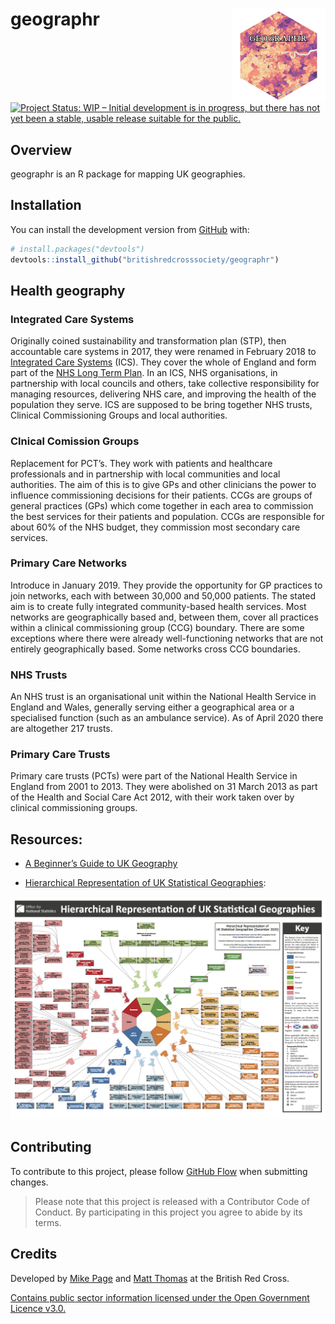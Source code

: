 
<!-- README.md is generated from README.Rmd. Please edit that file -->

# geographr <img src='man/figures/logo.png' align="right" height="150" /></a>

<!-- badges: start -->

[![Project Status: WIP – Initial development is in progress, but there
has not yet been a stable, usable release suitable for the
public.](https://www.repostatus.org/badges/latest/wip.svg)](https://www.repostatus.org/#wip)
<!-- badges: end -->

## Overview

geographr is an R package for mapping UK geographies.

## Installation

You can install the development version from
[GitHub](https://github.com/) with:

``` r
# install.packages("devtools")
devtools::install_github("britishredcrosssociety/geographr")
```

## Health geography

### Integrated Care Systems

Originally coined sustainability and transformation plan (STP), then
accountable care systems in 2017, they were renamed in February 2018 to
[Integrated Care
Systems](https://www.england.nhs.uk/integratedcare/integrated-care-systems/)
(ICS). They cover the whole of England and form part of the [NHS Long
Term Plan](https://en.wikipedia.org/wiki/NHS_Long_Term_Plan). In an ICS,
NHS organisations, in partnership with local councils and others, take
collective responsibility for managing resources, delivering NHS care,
and improving the health of the population they serve. ICS are supposed
to be bring together NHS trusts, Clinical Commissioning Groups and local
authorities.

### Clnical Comission Groups

Replacement for PCT’s. They work with patients and healthcare
professionals and in partnership with local communities and local
authorities. The aim of this is to give GPs and other clinicians the
power to influence commissioning decisions for their patients. CCGs are
groups of general practices (GPs) which come together in each area to
commission the best services for their patients and population. CCGs are
responsible for about 60% of the NHS budget, they commission most
secondary care services.

### Primary Care Networks

Introduce in January 2019. They provide the opportunity for GP practices
to join networks, each with between 30,000 and 50,000 patients. The
stated aim is to create fully integrated community-based health
services. Most networks are geographically based and, between them,
cover all practices within a clinical commissioning group (CCG)
boundary. There are some exceptions where there were already
well-functioning networks that are not entirely geographically based.
Some networks cross CCG boundaries.

### NHS Trusts

An NHS trust is an organisational unit within the National Health
Service in England and Wales, generally serving either a geographical
area or a specialised function (such as an ambulance service). As of
April 2020 there are altogether 217 trusts.

### Primary Care Trusts

Primary care trusts (PCTs) were part of the National Health Service in
England from 2001 to 2013. They were abolished on 31 March 2013 as part
of the Health and Social Care Act 2012, with their work taken over by
clinical commissioning groups.

## Resources:

-   [A Beginner’s Guide to UK
    Geography](https://ago-item-storage.s3.us-east-1.amazonaws.com/86ebfbad61c941bebbc7edbf2b985efe/A_Beginners_Guide_to_UK_Geography_%282020%29_v1.0.pdf?X-Amz-Security-Token=IQoJb3JpZ2luX2VjENf%2F%2F%2F%2F%2F%2F%2F%2F%2F%2FwEaCXVzLWVhc3QtMSJIMEYCIQDePLKKcoYp%2F%2B6gHqdY0UOE0iitTLZIic46rd6HNLFj%2BgIhAM%2FPmaYOksAyoE9nxGS%2BavQk7VcATCuMok7jtuzoJIlVKr0DCMD%2F%2F%2F%2F%2F%2F%2F%2F%2F%2FwEQABoMNjA0NzU4MTAyNjY1Igx%2F4kGXt6IKHOzH0scqkQNrPfE1IRfsZ4mPusOlaJ%2BXyYxsPjchwMd7fDDnsfQ4SVcEHN4bWYzZR54NmjGSI%2BBrns%2BPsSIFMXAKnZMEnsD7j6Gu1aCOW7G0EYnGjcvXWPahl4UwrUcfc9vTsycPPEUmbpt8kVC6YugX7OtgsgXwp5X%2BEo50BbMhuDSLyJHGelYxXlTOdbiZrZ61ziDkL4%2BrvOpOd7G2g6oOjh1QRit15ZjcBnReeEhN55c35cK05qXa%2ButlRamqDrKfgW9SF9kZ8G3g0Bl6Z2YoPJwK4ryHIW5DcOS%2Bzid%2FGpFw%2FD1G4Px1BpPblug8OJ0dxGnzIfqhXOKWpNShTjUMlIvAPzPHedKrnx0t3Eo3yhgWHwwy4bJuX1eaoSv1D8%2FodMvGJVdrEE7I0SNIHwcmbvD6I%2BMScXCBLr3T%2BkycFx7QyIoIgm81YI1XJjaMmwQqfMje8f%2Blvh9hY2a%2BjiI0nG55Qd4jpC3jq5VmTpRW8r7oq7zRsIoa99OKQPAa8LyexmqiDYsZBl1AN6ouett1Nnfajr1YjjCAqOCABjrqARwl14wNOvA7oEfBiZnIlImd%2FluOw242VlVCjqVahE1OH%2FPVp7n%2BMtFeeW4gM1VcaM7N3MUZCCXqAWMywKTa2hvoXt2UCOFfHC9aT%2BpoCwuQAt4V9pV1yW%2B5r6QYZcCWUjhs3kJvT5Kcf6%2Fsie1TBCBPolwm8bQ4526JWyLN2sxXI9rrSMDotJt1sgkV6xC6%2F2O3imWcteLsWXOLG%2BoBI38i4xHs2mRS9%2F%2BHHNA8EpXlxBXgrQoHADW0DCLOHNNPx8bULTVBXB9EdewoD9Ws0e1qHLo8bJMAEj83U%2BpgMLeZSuW4OEIRY%2FKaqw%3D%3D&X-Amz-Algorithm=AWS4-HMAC-SHA256&X-Amz-Date=20210201T162450Z&X-Amz-SignedHeaders=host&X-Amz-Expires=300&X-Amz-Credential=ASIAYZTTEKKEWJADVX4Z%2F20210201%2Fus-east-1%2Fs3%2Faws4_request&X-Amz-Signature=9870cddc8ff4f3e2e1cc10802e079b2c2548334659b33f03853aa33ec061b8db)

-   [Hierarchical Representation of UK Statistical
    Geographies](https://ago-item-storage.s3.us-east-1.amazonaws.com/c2eb89ab698144bf825873c1ae161c06/hierarchy_poster_v2.9_DEC_2020_A3.pdf?X-Amz-Security-Token=IQoJb3JpZ2luX2VjENn%2F%2F%2F%2F%2F%2F%2F%2F%2F%2FwEaCXVzLWVhc3QtMSJHMEUCIQDAL%2FT0GCi8M4ch%2BKZhePRnEqg570td%2Bq1%2BQsHm8Bk7rAIgEODOCg%2BzG5NNDM7ttvYHkglQ1api0q8DzOwn5C8fkfYqvQMIwf%2F%2F%2F%2F%2F%2F%2F%2F%2F%2FARAAGgw2MDQ3NTgxMDI2NjUiDPWhmGDGAtKVDrhj%2FyqRA5wSnsEpPXSefA2SiRZPp5VEuQrmBVwkNk4cC1GTQPB%2Fq904en17D%2FwdbD6ULn06InAt%2FNfTlvwL%2FfOiWM%2FLtueChurCHq3uqBk0sb2fuiCx8WTvyC76xdYweNf%2FrbKZXxp7R35hO6aSBpuOXm5iJjdp4jZOcjoJ2C2TbZwJai8t3QRvZpMpmlP6mX%2BaMpYbrGfPeq1TJRUW7jiYysBwiPgrGnyuIOyt15aYC2mAslP%2B3kZQLDVNTXBILjVNaexwa3LvC2uzGyrwN51l2AgOAvvVDIhWNsoJiuJFCdBHdRAUzqfwHNCLW2nQMH34mJN%2FqqHBk5tfD%2FAB2NJa4g9KpayhmMeLnXN4%2BMFSlSjHiCHTtrex%2FO7u829LwU%2BQaxDQRCfxDIKdmYoNSeNPT3gGd34GDEgjdqw0d7dBOYCn6gAgo2saeQgxbsnS7xOmXWCtUAmiLyW%2FIdSgcmibrlvhEyDWDz5Hk3JazEQumZYuRMw7hObULpFu1NNfS%2B1%2B315jCvgxExQnJ2aVyCKhI1pVfjzUMLfN4IAGOusBxtOpXGw%2B1CtcsIqGS45TxYfJWp32Z%2BxcyrIWHVpP%2BkP%2F7nFnPI3Pqdz5mxUNZOFPH7h1nJr%2BJEp0ozKozoTdldI9rvkx4B1UmQB99gWpPREaKD44FqFQO58lSl%2BT8IK67fAy1WTT3Qm6avFEV0fkO%2Fx0aOjXIVdR%2F3h4P39f%2Fe13JvTd%2FJPv8YSTOb9HD0NfkYNZaupjWA0jSN86M9qWfSkTBqHW%2B0iWJgHH%2BC3HyAoUL%2FgDdDE4thaEGvYAWY8H4lKPWGQ3%2B3j84nzqibA%2Fz%2FO4JWt8oqNC9Qo30NEeQ6BUtQxlaB66%2Fz6Wqw%3D%3D&X-Amz-Algorithm=AWS4-HMAC-SHA256&X-Amz-Date=20210201T163018Z&X-Amz-SignedHeaders=host&X-Amz-Expires=300&X-Amz-Credential=ASIAYZTTEKKETT2RHOPR%2F20210201%2Fus-east-1%2Fs3%2Faws4_request&X-Amz-Signature=8e0897a4597f0d29ee589a6316b1070fd414a7d31ddb2cca1855bf915fd5e7b5):

<img src='man/figures/hierarchy-poster.png' align="centre"/>

## Contributing

To contribute to this project, please follow [GitHub
Flow](https://guides.github.com/introduction/flow/) when submitting
changes.

> Please note that this project is released with a Contributor Code of
> Conduct. By participating in this project you agree to abide by its
> terms.

## Credits

Developed by [Mike Page](https://github.com/MikeJohnPage) and [Matt
Thomas](https://twitter.com/matthewgthomas) at the British Red Cross.

[Contains public sector information licensed under the Open Government
Licence
v3.0.](http://www.nationalarchives.gov.uk/doc/open-government-licence/version/3/)
